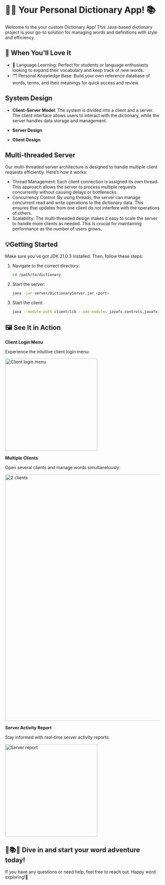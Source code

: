 # 🕵️‍♂️ Your Personal Dictionary App! 📚
Welcome to the your custom Dictionary App! This Java-based dictionary project is your go-to solution for managing words and definitions with style and efficiency.

## 🌈 When You'll Love It
- 🤯 Language Learning: Perfect for students or language enthusiasts looking to expand their vocabulary and keep track of new words.
- 🗂️ Personal Knowledge Base: Build your own reference database of words, terms, and their meanings for quick access and review.

## System Design
- **Client-Server Model**: The system is divided into a client and a server. The client interface allows users to interact with the dictionary, while the server handles data storage and management.
- **Server Design**

- **Client Design**

## Multi-threaded Server
Our multi-threaded server architecture is designed to handle multiple client requests efficiently. Here’s how it works:
- Thread Management: Each client connection is assigned its own thread. This approach allows the server to process multiple requests concurrently without causing delays or bottlenecks.
- Concurrency Control: By using threads, the server can manage concurrent read and write operations to the dictionary data. This ensures that updates from one client do not interfere with the operations of others.
- Scalability: The multi-threaded design makes it easy to scale the server to handle more clients as needed. This is crucial for maintaining performance as the number of users grows.

## 💡Getting Started
Make sure you’ve got JDK 21.0.3 installed. Then, follow these steps:
1. Navigate to the correct directory:
   ```bash
   cd /path/to/dictionary
   ```
2. Start the server:
   ```bash
   java -jar server/DictionaryServer.jar <port>
   ```
3. Start the client:
   ```bash
   java --module-path client/lib --add-modules javafx.controls,javafx.fxml -jar client/DictionaryClient.jar
   ```

## 🖼️ See It in Action

**Client Login Menu**

Experience the intuitive client login menu:

<img src="https://github.com/verazi/Multithreaded-Dictionary-Server/blob/master/zreport/ClientLogin.png" alt="Client login menu" width="300"/>

**Multiple Clients**

Open several clients and manage words simultanelously:

<img src="https://github.com/verazi/Multithreaded-Dictionary-Server/blob/master/zreport/ServalClient.png" alt="2 clients" width="800"/>

**Server Activity Report**

Stay informed with real-time server activity reports:

<img src="https://github.com/verazi/Multithreaded-Dictionary-Server/blob/master/zreport/ServerReport.png" alt="Server report" width="300"/>



## 🌟📚🚀 Dive in and start your word adventure today!
If you have any questions or need help, feel free to reach out. Happy word exploring!👋
